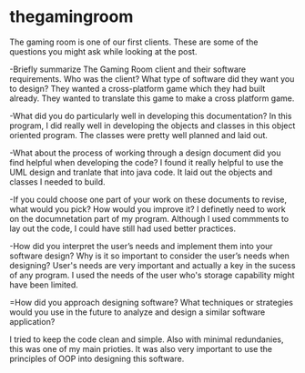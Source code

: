 # thegamingroom

The gaming room is one of our first clients. These are some of the questions you might ask while looking at the post.

-Briefly summarize The Gaming Room client and their software requirements. Who was the client? What type of software did they want you to design?
 They wanted a cross-platform game which they had built already. They wanted to translate this game to make a cross platform game. 

-What did you do particularly well in developing this documentation?
In this program, I did really well in developing the objects and classes in this object oriented program. The classes were pretty well planned and laid out.

-What about the process of working through a design document did you find helpful when developing the code?
I found it really helpful to use the UML design and tranlate that into java code. It laid out the objects and classes I needed to build. 

-If you could choose one part of your work on these documents to revise, what would you pick? How would you improve it?
I definetly need to work on the documnetation part of my program. Although I used commments to lay out the code, I could have still had used better practices. 

-How did you interpret the user’s needs and implement them into your software design? Why is it so important to consider the user’s needs when designing?
User's needs are very important and actually a key in the sucess of any program. I used the needs of the user who's storage capability might have been limited.

=How did you approach designing software? What techniques or strategies would you use in the future to analyze and design a similar software application?

I tried to keep the code clean and simple. Also with minimal redundanies, this was one of my main prioties. It was also very important to use the principles of OOP into designing this software. 
